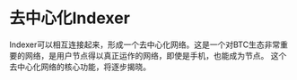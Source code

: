 去中心化Indexer
====

Indexer可以相互连接起来，形成一个去中心化网络。这是一个对BTC生态非常重要的网络，是用户节点得以真正运作的网络，即使是手机，也能成为节点。
这个去中心化网络的核心功能，将逐步揭晓。

